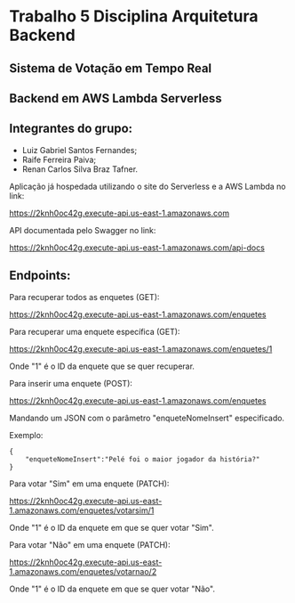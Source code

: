 # Trabalho 5 Disciplina Arquitetura Backend

## Sistema de Votação em Tempo Real

## Backend em AWS Lambda Serverless

## Integrantes do grupo:

* Luiz Gabriel Santos Fernandes;
* Raife Ferreira Paiva;
* Renan Carlos Silva Braz Tafner.

Aplicação já hospedada utilizando o site do Serverless e a AWS Lambda no link:

https://2knh0oc42g.execute-api.us-east-1.amazonaws.com

API documentada pelo Swagger no link:

https://2knh0oc42g.execute-api.us-east-1.amazonaws.com/api-docs

## Endpoints:

Para recuperar todos as enquetes (GET):

https://2knh0oc42g.execute-api.us-east-1.amazonaws.com/enquetes

Para recuperar uma enquete específica (GET):

https://2knh0oc42g.execute-api.us-east-1.amazonaws.com/enquetes/1

Onde "1" é o ID da enquete que se quer recuperar.

Para inserir uma enquete (POST):

https://2knh0oc42g.execute-api.us-east-1.amazonaws.com/enquetes

Mandando um JSON com o parâmetro "enqueteNomeInsert" especificado.

Exemplo:

```
{
    "enqueteNomeInsert":"Pelé foi o maior jogador da história?"
}
```

Para votar "Sim" em uma enquete (PATCH):

https://2knh0oc42g.execute-api.us-east-1.amazonaws.com/enquetes/votarsim/1

Onde "1" é o ID da enquete em que se quer votar "Sim".

Para votar "Não" em uma enquete (PATCH):

https://2knh0oc42g.execute-api.us-east-1.amazonaws.com/enquetes/votarnao/2

Onde "1" é o ID da enquete em que se quer votar "Não".
